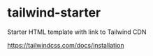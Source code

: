 # tailwind-starter

Starter HTML template with link to Tailwind CDN

https://tailwindcss.com/docs/installation